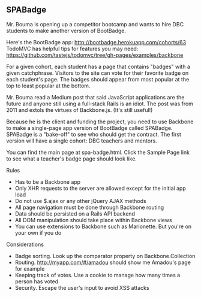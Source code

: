 ## SPABadge

Mr. Bouma is opening up a competitor bootcamp and wants to hire DBC students to make another version of BootBadge.

Here's the BootBadge app: http://bootbadge.herokuapp.com/cohorts/63
TodoMVC has helpful tips for features you may need: https://github.com/tastejs/todomvc/tree/gh-pages/examples/backbone

For a given cohort, each student has a page that contains "badges" with a given catchphrase.
Visitors to the site can vote for their favorite badge on each student's page. The badges should appear from most popular at the top to least popular at the bottom.

Mr. Bouma read a Medium post that said JavaScript applications are the future and anyone still using a full-stack Rails is an idiot. The post was from 2011 and extols the virtues of Backbone.js. (It's still useful!)

Because he is the client and funding the project, you need to use Backbone to make a single-page app version of BootBadge called SPABadge. SPABadge is a "bake-off" to see who should get the contract. The first version will have a single cohort: DBC teachers and mentors.

You can find the main page at spa-badge.html. Click the Sample Page link to see what a teacher's badge page should look like.

Rules
- Has to be a Backbone app
- Only XHR requests to the server are allowed except for the initial app load
- Do not use $.ajax or any other jQuery AJAX methods
- All page navigation must be done through Backbone routing
- Data should be persisted on a Rails API backend
- All DOM manipulation should take place within Backbone views
- You can use extensions to Backbone such as Marionette. But you're on your own if you do

Considerations
- Badge sorting. Look up the comparator property on Backbone.Collection
- Routing. http://myapp.com/#/amadou should show me Amadou's page for example
- Keeping track of votes. Use a cookie to manage how many times a person has voted
- Security. Escape the user's input to avoid XSS attacks
